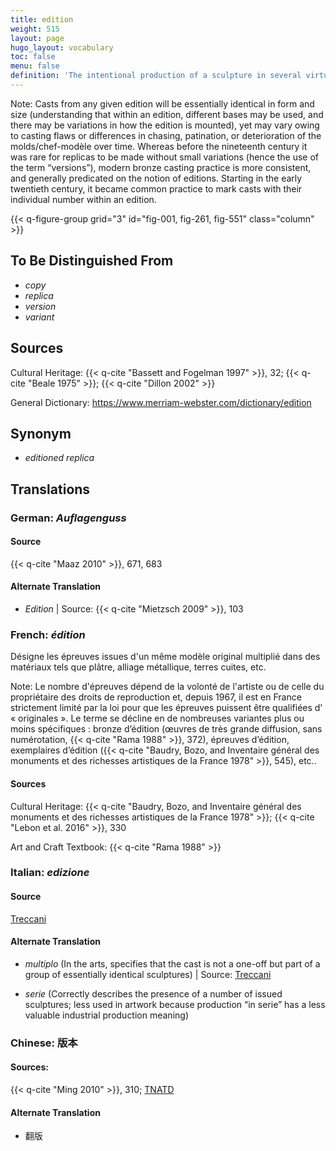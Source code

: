 ```yaml
---
title: edition
weight: 515
layout: page
hugo_layout: vocabulary
toc: false
menu: false
definition: 'The intentional production of a sculpture in several virtually identical casts, usually from the same set of molds derived from the original model. In modern castings, item number and total number of multiples produced is often reported somewhere on the surface, as it has legal value.'
---
```


<div class="backmatter">
Note: Casts from any given edition will be essentially identical in form and size (understanding that within an edition, different bases may be used, and there may be variations in how the edition is mounted), yet may vary owing to casting flaws or differences in chasing, patination, or deterioration of the molds/chef-modèle over time. Whereas before the nineteenth century it was rare for replicas to be made without small variations (hence the use of the term “versions”), modern bronze casting practice is more consistent, and generally predicated on the notion of editions. Starting in the early twentieth century, it became common practice to mark casts with their individual number within an edition.
</div>

{{< q-figure-group grid="3" id="fig-001, fig-261, fig-551" class="column" >}}

## To Be Distinguished From

- *copy*
- *replica*
- *version*
- *variant*

## Sources

Cultural Heritage: {{< q-cite "Bassett and Fogelman 1997" >}}, 32; {{< q-cite "Beale 1975" >}}; {{< q-cite "Dillon 2002" >}}

General Dictionary: <https://www.merriam-webster.com/dictionary/edition>

## Synonym

- *editioned replica*

## Translations

<div class="accordion">

### **German**: *Auflagenguss*

#### Source

{{< q-cite "Maaz 2010" >}}, 671, 683

#### Alternate Translation

- *Edition* | Source: {{< q-cite "Mietzsch 2009" >}}, 103

### **French**: *édition*

Désigne les épreuves issues d'un même modèle original multiplié dans des matériaux tels que plâtre, alliage métallique, terres cuites, etc.

<div class="backmatter">
Note: Le nombre d'épreuves dépend de la volonté de l'artiste ou de celle du propriétaire des droits de reproduction et, depuis 1967, il est en France strictement limité par la loi pour que les épreuves puissent être qualifiées d' « originales ». Le terme se décline en de nombreuses variantes plus ou moins spécifiques : bronze d’édition (œuvres de très grande diffusion, sans numérotation, {{< q-cite "Rama 1988" >}}, 372), épreuves d’édition, exemplaires d’édition ({{< q-cite "Baudry, Bozo, and Inventaire général des monuments et des richesses artistiques de la France 1978" >}}, 545), etc..
</div>

#### Sources

Cultural Heritage: {{< q-cite "Baudry, Bozo, and Inventaire général des monuments et des richesses artistiques de la France 1978" >}}; {{< q-cite "Lebon et al. 2016" >}}, 330

Art and Craft Textbook: {{< q-cite "Rama 1988" >}}

### **Italian**: *edizione*

#### Source

[Treccani](http://www.treccani.it/vocabolario/edizione)

#### Alternate Translation

- *multiplo* (In the arts, specifies that the cast is not a one-off but part of a group of essentially identical sculptures) | Source: [Treccani](https://www.treccani.it/enciclopedia/multiplo/)

- *serie* (Correctly describes the presence of a number of issued sculptures; less used in artwork because production “in serie” has a less valuable industrial production meaning)

### **Chinese**: 版本

#### Sources:

{{< q-cite "Ming 2010" >}}, 310; [TNATD](https://terms.naer.edu.tw/detail/7644588/?index=2)

#### Alternate Translation

- 翻版

</div>
